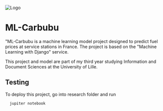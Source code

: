 
![Logo](https://carbubu.fr/wp-content/uploads/2024/01/logo_github-8.png)


# ML-Carbubu



"ML-Carbubu is a machine learning model project designed to predict fuel prices at service stations in France. The project is based on the "Machine Learning with Django" service.

This project and model are part of my third year studying Information and Document Sciences at the University of Lille.




## Testing

To deploy this project, go into research folder and run

```bash
  jupiter notebook
```

